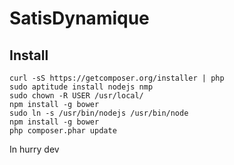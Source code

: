 SatisDynamique
==============

Install
-------
```
curl -sS https://getcomposer.org/installer | php
sudo aptitude install nodejs nmp
sudo chown -R USER /usr/local/
npm install -g bower
sudo ln -s /usr/bin/nodejs /usr/bin/node
npm install -g bower
php composer.phar update
```

In hurry dev

